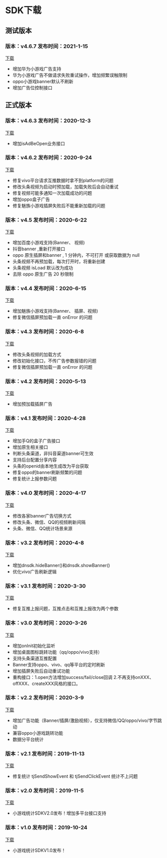# SDK下载

## 测试版本

### 版本：v4.6.7 发布时间：2021-1-15

[下载](http://dnsdk.oss-cn-shenzhen.aliyuncs.com/wechat/4.6/dnsdk_v4.6.7.zip)

* 增加华为小游戏广告支持
* 华为小游戏广告不做请求失败重试操作，增加频繁误触限制
* oppo小游戏banner默认不刷新
* 增加广告位控制接口

## 正式版本

### 版本：v4.6.3 发布时间：2020-12-3

[下载](http://dnsdk.oss-cn-shenzhen.aliyuncs.com/wechat/4.6/dnsdk_v4.6.3.zip)

* 增加isAdBeOpen业务接口

### 版本：v4.6.2 发布时间：2020-9-24

[下载](http://dnsdk.oss-cn-shenzhen.aliyuncs.com/wechat/4.6/dnsdk_v4.6.2.zip)

* 修复vivo平台请求互推数据时拿不到platform的问题
* 修改头条视频为启动时预加载，加载失败后会自动重试
* 修复视频可能多通知一次加载成功的问题
* 增加oppo盒子广告
* 修复魅族小游戏插屏失败后不能重新加载的问题

### 版本：v4.5 发布时间：2020-6-22

[下载](http://dnsdk.oss-cn-shenzhen.aliyuncs.com/wechat/4.5/dnsdk.zip)

* 增加百度小游戏支持\(Banner、 视频\)
* 抖音banner ,重新打开接口
* oppo 原生插屏和banner , 1 分钟内，不可打开 或获取数据为 null
* 头条视频不再预加载，每次打开时，将重新创建
* 头条视频 isLoad 默认改为成功
* 去除 oppo 原生广告 20 秒限制

### 版本：v4.4 发布时间：2020-6-15

[下载](http://dnsdk.oss-cn-shenzhen.aliyuncs.com/wechat/4.4/dnsdk.zip)

* 增加魅族小游戏支持\(Banner、 插屏、视频\)
* 修复微信插屏预加载一直 onError 的问题

### 版本：v4.3 发布时间：2020-6-8

[下载](http://dnsdk.oss-cn-shenzhen.aliyuncs.com/wechat/4.3/dnsdk.zip)

* 修改头条视频的加载方式
* 修改初始化接口，不传广告参数报错的问题
* 修复微信插屏预加载一直 onError 的问题

### 版本：v4.2 发布时间：2020-5-13

[下载](http://dnsdk.oss-cn-shenzhen.aliyuncs.com/wechat/4.2/dnsdk.zip)

* 增加预加载插屏广告

### 版本：v4.1 发布时间：2020-4-28

[下载](http://dnsdk.oss-cn-shenzhen.aliyuncs.com/wechat/4.1beta/dnsdk.zip)

* 增加手Q的盒子广告接口
* 增加原生相关接口
* 判断头条渠道，非抖音渠道banner可生效
* 支持后台配置分享内容
* 头条的openid由本地生成改为平台获取
* 修复oppo的banner刷新频繁的问题
* 修复统计上报参数问题

### 版本：v4.0 发布时间：2020-4-17

[下载](http://dnsdk.oss-cn-shenzhen.aliyuncs.com/wechat/4.0beta/dnsdk.zip)

* 修改各家banner广告切换方式
* 修改头条、微信、QQ的视频刷新间隔
* 头条、微信、QQ统计场景来源

### 版本：v3.2 发布时间：2020-4-8

[下载](http://dnsdk.oss-cn-shenzhen.aliyuncs.com/wechat/3.2/dnsdk.zip)

* 增加dnsdk.hideBanner\(\)和dnsdk.showBanner\(\)
* 优化vivo广告刷新逻辑

### 版本：v3.1 发布时间：2020-3-30

[下载](http://dnsdk.oss-cn-shenzhen.aliyuncs.com/wechat/3.1/dnsdk.zip)

* 修复互推上报问题，互推点击和互推上报改为两个参数

### 版本：v3.0 发布时间：2020-3-26

[下载](http://dnsdk.oss-cn-shenzhen.aliyuncs.com/wechat/3.0/dnsdk.zip)

* 增加onInit初始化监听
* 增加桌面图标跳转功能（qq/oppo/vivo支持）
* 支持头条渠道互推配置
* Banner支持oppo、vivo、qq等平台的定时刷新
* 增加插屏失败后自动重试功能
* 重构接口：1.open方法增加success/fail/close回调  2.不再支持onXXX、offXXX、createXXX风格的接口。

### 版本：v2.2 发布时间：2020-3-9

[下载](http://dnsdk.oss-cn-shenzhen.aliyuncs.com/wechat/2.2/dnsdk.zip)

* 增加广告功能（Banner/插屏/激励视频），仅支持微信/QQ/oppo/vivo/字节跳动
* 兼容oppo小游戏跳转功能
* 数据分平台统计

### 版本：v2.1  发布时间：2019-11-13

[下载](http://dnsdk.oss-cn-shenzhen.aliyuncs.com/wechat/2.1/dnsdk.zip)

* 修复统计 tjSendShowEvent 和 tjSendClickEvent 统计不上问题

### 版本：v2.0  发布时间：2019-11-5

[下载](http://dnsdk.oss-cn-shenzhen.aliyuncs.com/wechat/2.0/dnsdk.zip)

* 小游戏统计SDKV2.0发布！增加多平台接口支持

### 版本：v1.0  发布时间：2019-10-24

[下载](http://dnsdk.oss-cn-shenzhen.aliyuncs.com/wechat/1.0/dnsdk.zip)

* 小游戏统计SDKV1.0发布！

